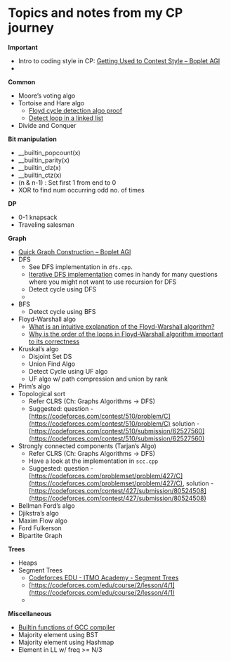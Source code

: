 
**<h1> Topics and notes from my CP journey </h1>**

**Important**



*   Intro to coding style in CP: [Getting Used to Contest Style – Boplet AGI](https://boplets.com/2019/07/10/getting-used-to-contest-style-for-beginners/)
*   

**Common**



*   Moore’s voting algo
*   Tortoise and Hare algo
    *   [Floyd cycle detection algo proof](https://cs.stackexchange.com/a/90990/92327)
    *   [Detect loop in a linked list](https://www.geeksforgeeks.org/detect-loop-in-a-linked-list/)
*   Divide and Conquer

**Bit manipulation**



*   __builtin_popcount(x)
*   __builtin_parity(x)
*   __builtin_clz(x)
*   __builtin_ctz(x)
*   (n & n-1) : Set first 1 from end to 0
*   XOR to find num occurring odd no. of times

**DP**



*   0-1 knapsack
*   Traveling salesman

**Graph**



*   [Quick Graph Construction – Boplet AGI](https://boplets.com/2019/07/17/quick-graph-construction/)
*   DFS
    *   See DFS implementation in `dfs.cpp`.
    *   [Iterative DFS implementation](https://www.geeksforgeeks.org/iterative-depth-first-traversal/) comes in handy for many questions where you might not want to use recursion for DFS
    *   Detect cycle using DFS
    *   
*   BFS
    *   Detect cycle using BFS
*   Floyd-Warshall algo
    *   [What is an intuitive explanation of the Floyd-Warshall algorithm?](https://www.quora.com/What-is-an-intuitive-explanation-of-the-Floyd-Warshall-algorithm)
    *   [Why is the order of the loops in Floyd-Warshall algorithm important to its correctness](https://www.quora.com/Why-is-the-order-of-the-loops-in-Floyd-Warshall-algorithm-important-to-its-correctness)
*   Kruskal’s algo
    *   Disjoint Set DS
    *   Union Find Algo
    *   Detect Cycle using UF algo
    *   UF algo w/ path compression and union by rank
*   Prim’s algo
*   Topological sort
    *   Refer CLRS (Ch: Graphs Algorithms -> DFS)
    *   Suggested: question - [https://codeforces.com/contest/510/problem/C](https://codeforces.com/contest/510/problem/C) solution - [https://codeforces.com/contest/510/submission/62527560](https://codeforces.com/contest/510/submission/62527560)
*   Strongly connected components (Tarjan’s Algo)
    *   Refer CLRS (Ch: Graphs Algorithms -> DFS)
    *   Have a look at the implementation in `scc.cpp`
    *   Suggested: question - [https://codeforces.com/problemset/problem/427/C](https://codeforces.com/problemset/problem/427/C), solution - [https://codeforces.com/contest/427/submission/80524508](https://codeforces.com/contest/427/submission/80524508)
*   Bellman Ford’s algo
*   Djikstra’s algo
*   Maxim Flow algo
*   Ford Fulkerson
*   Bipartite Graph

**Trees**



*   Heaps
*   Segment Trees
    *   [Codeforces EDU - ITMO Academy - Segment Trees](https://codeforces.com/edu/course/2/lesson/4/1)
    *   [https://codeforces.com/edu/course/2/lesson/4/1](https://codeforces.com/edu/course/2/lesson/4/1)
    *   

**Miscellaneous**



*   [Builtin functions of GCC compiler](https://www.geeksforgeeks.org/builtin-functions-gcc-compiler/)
*   Majority element using BST
*   Majority element using Hashmap
*   Element in LL w/ freq >= N/3